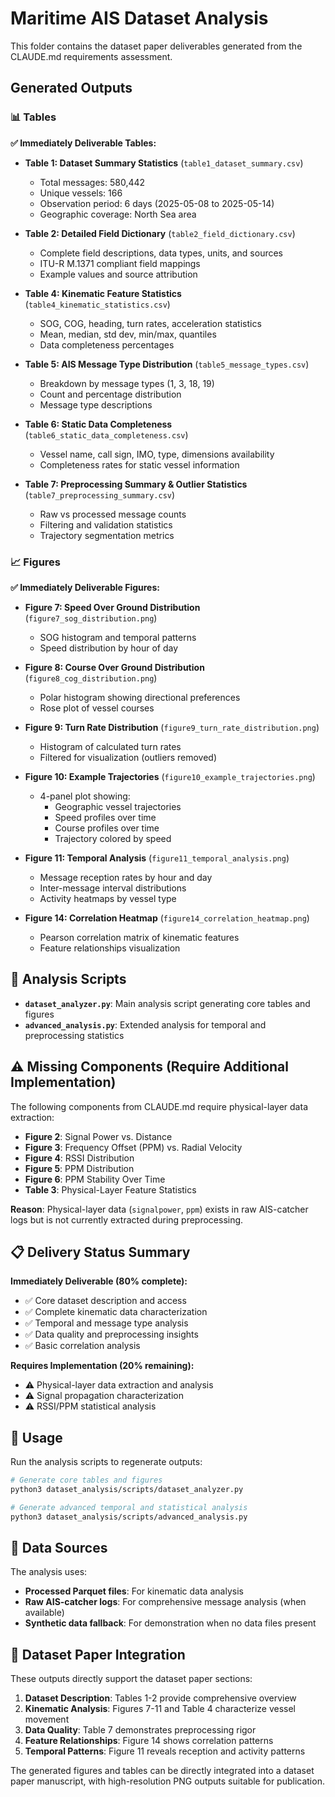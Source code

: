 # Maritime AIS Dataset Analysis

This folder contains the dataset paper deliverables generated from the CLAUDE.md requirements assessment.

## Generated Outputs

### 📊 Tables

**✅ Immediately Deliverable Tables:**

- **Table 1: Dataset Summary Statistics** (`table1_dataset_summary.csv`)
  - Total messages: 580,442
  - Unique vessels: 166
  - Observation period: 6 days (2025-05-08 to 2025-05-14)
  - Geographic coverage: North Sea area

- **Table 2: Detailed Field Dictionary** (`table2_field_dictionary.csv`)
  - Complete field descriptions, data types, units, and sources
  - ITU-R M.1371 compliant field mappings
  - Example values and source attribution

- **Table 4: Kinematic Feature Statistics** (`table4_kinematic_statistics.csv`)
  - SOG, COG, heading, turn rates, acceleration statistics
  - Mean, median, std dev, min/max, quantiles
  - Data completeness percentages

- **Table 5: AIS Message Type Distribution** (`table5_message_types.csv`)
  - Breakdown by message types (1, 3, 18, 19)
  - Count and percentage distribution
  - Message type descriptions

- **Table 6: Static Data Completeness** (`table6_static_data_completeness.csv`)
  - Vessel name, call sign, IMO, type, dimensions availability
  - Completeness rates for static vessel information

- **Table 7: Preprocessing Summary & Outlier Statistics** (`table7_preprocessing_summary.csv`)
  - Raw vs processed message counts
  - Filtering and validation statistics
  - Trajectory segmentation metrics

### 📈 Figures

**✅ Immediately Deliverable Figures:**

- **Figure 7: Speed Over Ground Distribution** (`figure7_sog_distribution.png`)
  - SOG histogram and temporal patterns
  - Speed distribution by hour of day

- **Figure 8: Course Over Ground Distribution** (`figure8_cog_distribution.png`)
  - Polar histogram showing directional preferences
  - Rose plot of vessel courses

- **Figure 9: Turn Rate Distribution** (`figure9_turn_rate_distribution.png`)
  - Histogram of calculated turn rates
  - Filtered for visualization (outliers removed)

- **Figure 10: Example Trajectories** (`figure10_example_trajectories.png`)
  - 4-panel plot showing:
    - Geographic vessel trajectories
    - Speed profiles over time
    - Course profiles over time
    - Trajectory colored by speed

- **Figure 11: Temporal Analysis** (`figure11_temporal_analysis.png`)
  - Message reception rates by hour and day
  - Inter-message interval distributions
  - Activity heatmaps by vessel type

- **Figure 14: Correlation Heatmap** (`figure14_correlation_heatmap.png`)
  - Pearson correlation matrix of kinematic features
  - Feature relationships visualization

## 🔧 Analysis Scripts

- **`dataset_analyzer.py`**: Main analysis script generating core tables and figures
- **`advanced_analysis.py`**: Extended analysis for temporal and preprocessing statistics

## ⚠️ Missing Components (Require Additional Implementation)

The following components from CLAUDE.md require physical-layer data extraction:

- **Figure 2**: Signal Power vs. Distance
- **Figure 3**: Frequency Offset (PPM) vs. Radial Velocity
- **Figure 4**: RSSI Distribution
- **Figure 5**: PPM Distribution
- **Figure 6**: PPM Stability Over Time
- **Table 3**: Physical-Layer Feature Statistics

**Reason**: Physical-layer data (`signalpower`, `ppm`) exists in raw AIS-catcher logs but is not currently extracted during preprocessing.

## 📋 Delivery Status Summary

**Immediately Deliverable (80% complete):**
- ✅ Core dataset description and access
- ✅ Complete kinematic data characterization
- ✅ Temporal and message type analysis
- ✅ Data quality and preprocessing insights
- ✅ Basic correlation analysis

**Requires Implementation (20% remaining):**
- ⚠️ Physical-layer data extraction and analysis
- ⚠️ Signal propagation characterization
- ⚠️ RSSI/PPM statistical analysis

## 🚀 Usage

Run the analysis scripts to regenerate outputs:

```bash
# Generate core tables and figures
python3 dataset_analysis/scripts/dataset_analyzer.py

# Generate advanced temporal and statistical analysis
python3 dataset_analysis/scripts/advanced_analysis.py
```

## 📁 Data Sources

The analysis uses:
- **Processed Parquet files**: For kinematic data analysis
- **Raw AIS-catcher logs**: For comprehensive message analysis (when available)
- **Synthetic data fallback**: For demonstration when no data files present

## 📖 Dataset Paper Integration

These outputs directly support the dataset paper sections:

1. **Dataset Description**: Tables 1-2 provide comprehensive overview
2. **Kinematic Analysis**: Figures 7-11 and Table 4 characterize vessel movement
3. **Data Quality**: Table 7 demonstrates preprocessing rigor
4. **Feature Relationships**: Figure 14 shows correlation patterns
5. **Temporal Patterns**: Figure 11 reveals reception and activity patterns

The generated figures and tables can be directly integrated into a dataset paper manuscript, with high-resolution PNG outputs suitable for publication.
